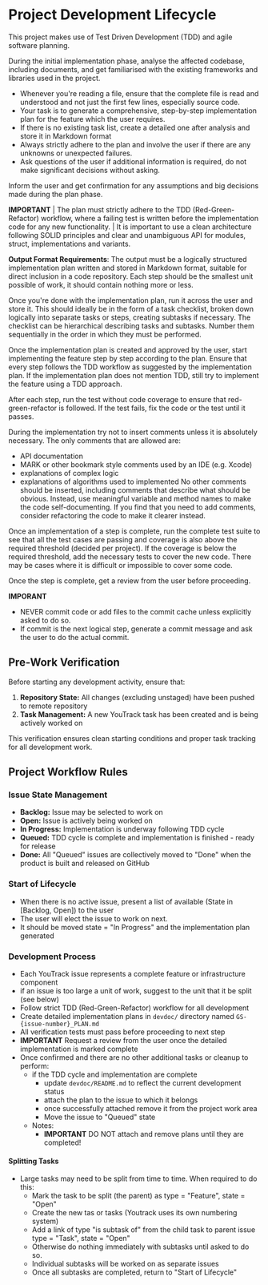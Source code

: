 # Project Development Lifecycle

This project makes use of Test Driven Development (TDD) and agile software planning.

During the initial implementation phase, analyse the affected codebase, including documents, and get familiarised with the existing frameworks and libraries used in the project.

- Whenever you're reading a file, ensure that the complete file is read and understood and not just the first few lines, especially source code.
- Your task is to generate a comprehensive, step-by-step implementation plan for the feature which the user requires.
- If there is no existing task list, create a detailed one after analysis and store it in Markdown format
- Always strictly adhere to the plan and involve the user if there are any unknowns or  unexpected failures.
- Ask questions of the user if additional information is required, do not make significant decisions without asking.

Inform the user and get confirmation for any assumptions and big decisions made during the plan phase.

**IMPORTANT**
| The plan must strictly adhere to the TDD (Red-Green-Refactor) workflow, where a failing test is written before the implementation code for any new functionality.
| It is important to use a clean architecture following SOLID principles and clear and unambiguous API for modules, struct, implementations and variants.

**Output Format Requirements**:
The output must be a logically structured implementation plan written and stored in Markdown format, suitable for direct inclusion in a code repository.
Each step should be the smallest unit possible of work, it should contain nothing more or less.

Once you're done with the implementation plan, run it across the user and store it.
This should ideally be in the form of a task checklist, broken down logically into separate tasks or steps, creating subtasks if necessary.
The checklist can be hierarchical describing tasks and subtasks.
Number them sequentially in the order in which they must be performed.

Once the implementation plan is created and approved by the user, start implementing the feature step by step according to the plan.
Ensure that every step follows the TDD workflow as suggested by the implementation plan.
If the implementation plan does not mention TDD, still try to implement the feature using a TDD approach.

After each step, run the test without code coverage to ensure that red-green-refactor is followed. If the test fails, fix the code or the test until it passes.

During the implementation try not to insert comments unless it is absolutely necessary.
The only comments that are allowed are:
- API documentation
- MARK or other bookmark style comments used by an IDE (e.g. Xcode)
- explanations of complex logic
- explanations of algorithms used to implemented
No other comments should be inserted, including comments that describe what should be obvious.
Instead, use meaningful variable and method names to make the code self-documenting.
If you find that you need to add comments, consider refactoring the code to make it clearer instead.

Once an implementation of a step is complete, run the complete test suite to see that all the test cases are passing and coverage is also above the required threshold (decided per project).
If the coverage is below the required threshold, add the necessary tests to cover the new code.
There may be cases where it is difficult or impossible to cover some code.

Once the step is complete, get a review from the user before proceeding.

**IMPORANT**
- NEVER commit code or add files to the commit cache unless explicitly asked to do so.
- If commit is the next logical step, generate a commit message and ask the user to do the actual commit.

## Pre-Work Verification

Before starting any development activity, ensure that:

1. **Repository State:** All changes (excluding unstaged) have been pushed to remote repository
2. **Task Management:** A new YouTrack task has been created and is being actively worked on

This verification ensures clean starting conditions and proper task tracking for all development work.

## Project Workflow Rules

### Issue State Management
- **Backlog:** Issue may be selected to work on
- **Open:** Issue is actively being worked on
- **In Progress:** Implementation is underway following TDD cycle
- **Queued:** TDD cycle is complete and implementation is finished - ready for release
- **Done:** All "Queued" issues are collectively moved to "Done" when the product is built and released on GitHub

### Start of Lifecycle
- When there is no active issue, present a list of available (State in [Backlog, Open]) to the user
- The user will elect the issue to work on next.
- It should be moved state = "In Progress" and the implementation plan generated

### Development Process
- Each YouTrack issue represents a complete feature or infrastructure component
- if an issue is too large a unit of work, suggest to the unit that it be split (see below)
- Follow strict TDD (Red-Green-Refactor) workflow for all development
- Create detailed implementation plans in `devdoc/` directory named `GS-{issue-number}_PLAN.md`
- All verification tests must pass before proceeding to next step
- **IMPORTANT** Request a review from the user once the detailed implementation is marked complete
- Once confirmed and there are no other additional tasks or cleanup to perform:
    - if the TDD cycle and implementation are complete
        - update `devdoc/README.md` to reflect the current development status
        - attach the plan to the issue to which it belongs
        - once successfully attached remove it from the project work area
        - Move the issue to "Queued" state 
    - Notes:
        - **IMPORTANT** DO NOT attach and remove plans until they are completed!

#### Splitting Tasks ####
- Large tasks may need to be split from time to time. When required to do this:
    - Mark the task to be split (the parent) as type = "Feature", state = "Open"
    - Create the new tas or tasks (Youtrack uses its own numbering system)
    - Add a link of type "is subtask of" from the child task to parent
      issue type = "Task", state = "Open"
    - Otherwise do nothing immediately with subtasks until asked to do so.
    - Individual subtasks will be worked on as separate issues
    - Once all subtasks are completed, return to "Start of Lifecycle"
